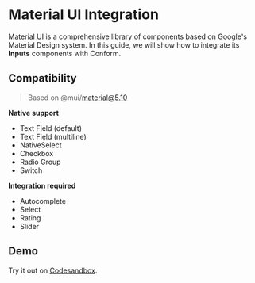 # Material UI Integration

[Material UI](https://mui.com/material-ui) is a comprehensive library of components based on Google's Material Design system. In this guide, we will show how to integrate its **Inputs** components with Conform.

## Compatibility

> Based on @mui/material@5.10

**Native support**

- Text Field (default)
- Text Field (multiline)
- NativeSelect
- Checkbox
- Radio Group
- Switch

**Integration required**

- Autocomplete
- Select
- Rating
- Slider

## Demo

<!-- sandbox src="/examples/material-ui" -->

Try it out on [Codesandbox](https://codesandbox.io/s/github/edmundhung/conform/tree/main/examples/material-ui).

<!-- /sandbox -->
